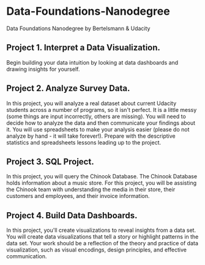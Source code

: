 # Data-Foundations-Nanodegree
Data Foundations Nanodegree by Bertelsmann & Udacity

## Project 1. Interpret a Data Visualization.

Begin building your data intuition by looking at data dashboards and drawing insights for yourself.

## Project 2. Analyze Survey Data.

In this project, you will analyze a real dataset about current Udacity students across a number of programs, so it isn't perfect. It is a little messy (some things are input incorrectly, others are missing). You will need to decide how to analyze the data and then communicate your findings about it. You will use spreadsheets to make your analysis easier (please do not analyze by hand - it will take forever!).
Prepare with the descriptive statistics and spreadsheets lessons leading up to the project.

## Project 3. SQL Project.

In this project, you will query the Chinook Database. The Chinook Database holds information about a music store. For this project, you will be assisting the Chinook team with understanding the media in their store, their customers and employees, and their invoice information.

## Project 4. Build Data Dashboards.

In this project, you'll create visualizations to reveal insights from a data set. You will create data visualizations that tell a story or highlight patterns in the data set. Your work should be a reflection of the theory and practice of data visualization, such as visual encodings, design principles, and effective communication.
